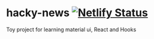 # hacky-news [![Netlify Status](https://api.netlify.com/api/v1/badges/5906a01f-95bf-4c1c-b1dd-be772bad0125/deploy-status)](https://app.netlify.com/sites/hacky-news/deploys)

Toy project for learning material ui, React and Hooks
